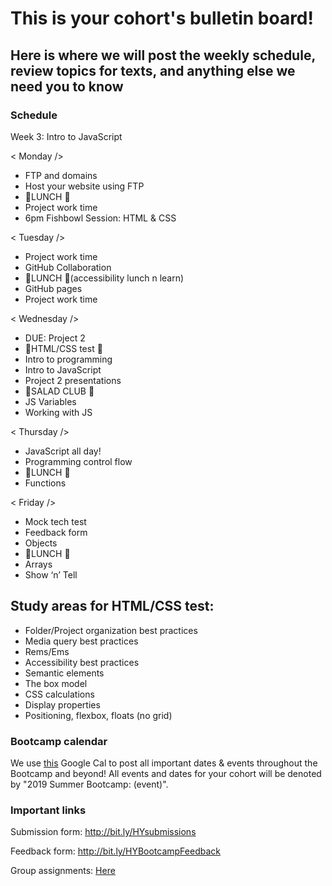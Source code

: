 # This is your cohort's bulletin board! 
## Here is where we will post the weekly schedule, review topics for texts, and anything else we need you to know

### Schedule
Week 3: Intro to JavaScript

< Monday /> 
- FTP and domains
- Host your website using FTP
- 🍴LUNCH 🍴
- Project work time
- 6pm Fishbowl Session: HTML & CSS

< Tuesday /> 
- Project work time
- GitHub Collaboration
- 🍴LUNCH 🍴(accessibility lunch n learn)
- GitHub pages
- Project work time

< Wednesday /> 
- DUE: Project 2 
- 📝HTML/CSS test 📝
- Intro to programming 
- Intro to JavaScript
- Project 2 presentations
- 🥗SALAD CLUB 🥗
- JS Variables
- Working with JS	

< Thursday /> 
- JavaScript all day!
- Programming control flow
- 🍴LUNCH 🍴
- Functions

< Friday />
- Mock tech test
- Feedback form
- Objects
- 🍴LUNCH 🍴
- Arrays
- Show ‘n’ Tell

## Study areas for HTML/CSS test:
- Folder/Project organization best practices
- Media query best practices
- Rems/Ems
- Accessibility best practices
- Semantic elements
- The box model
- CSS calculations
- Display properties
- Positioning, flexbox, floats (no grid)


### Bootcamp calendar
We use [this](https://calendar.google.com/calendar/embed?src=hackeryou.com_ckj6930nr6kraakaisos09cccs%40group.calendar.google.com&ctz=America%2FToronto) Google Cal to post all important dates & events throughout the Bootcamp and beyond! All events and dates for your cohort will be denoted by "2019 Summer Bootcamp: (event)".

### Important links
Submission form: http://bit.ly/HYsubmissions

Feedback form: http://bit.ly/HYBootcampFeedback

Group assignments: [Here](https://docs.google.com/spreadsheets/d/126VVJAOeyEXjZrk_RDj7GUg0qqoAB5oNwJbYGhclymo/edit#gid=624584399)


